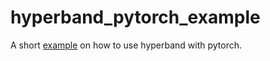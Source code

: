 # hyperband_pytorch_example
A short [example](https://github.com/elPistolero/hyperband_pytorch_example/blob/master/Hyperband%20Tutorial%20for%20PyTorch.ipynb) on how to use hyperband with pytorch.
